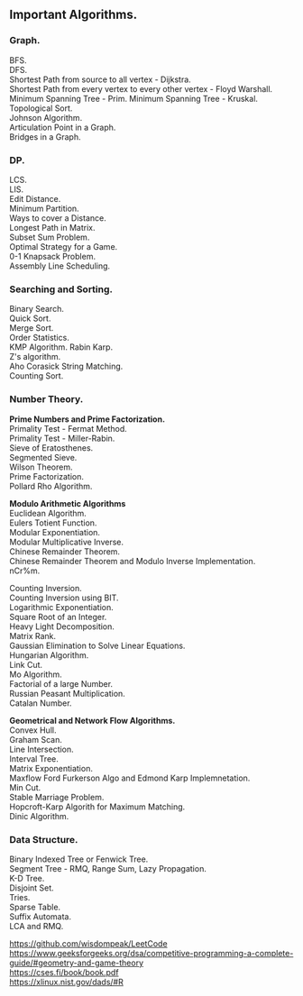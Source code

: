 ## Important Algorithms.

### Graph.

BFS.  
DFS.  
Shortest Path from source to all vertex - Dijkstra.  
Shortest Path from every vertex to every other vertex - Floyd Warshall.  
Minimum Spanning Tree - Prim.
Minimum Spanning Tree - Kruskal.  
Topological Sort.  
Johnson Algorithm.  
Articulation Point in a Graph.  
Bridges in a Graph.  

### DP.  

LCS.  
LIS.  
Edit Distance.  
Minimum Partition.  
Ways to cover a Distance.  
Longest Path in Matrix.  
Subset Sum Problem.  
Optimal Strategy for a Game.  
0-1 Knapsack Problem.  
Assembly Line Scheduling.

### Searching and Sorting.

Binary Search.  
Quick Sort.  
Merge Sort.  
Order Statistics.  
KMP Algorithm.
Rabin Karp.  
Z's algorithm.  
Aho Corasick String Matching.  
Counting Sort.

### Number Theory.

**Prime Numbers and Prime Factorization.**  
Primality Test - Fermat Method.  
Primality Test - Miller-Rabin.  
Sieve of Eratosthenes.  
Segmented Sieve.  
Wilson Theorem.  
Prime Factorization.  
Pollard Rho Algorithm.

**Modulo Arithmetic Algorithms**  
Euclidean Algorithm.  
Eulers Totient Function.  
Modular Exponentiation.  
Modular Multiplicative Inverse.  
Chinese Remainder Theorem.  
Chinese Remainder Theorem and Modulo Inverse Implementation.  
nCr%m.

Counting Inversion.  
Counting Inversion using BIT.  
Logarithmic Exponentiation.  
Square Root of an Integer.  
Heavy Light Decomposition.  
Matrix Rank.  
Gaussian Elimination to Solve Linear Equations.  
Hungarian Algorithm.  
Link Cut.  
Mo Algorithm.  
Factorial of a large Number.  
Russian Peasant Multiplication.  
Catalan Number.  

**Geometrical and Network Flow Algorithms.**  
Convex Hull.  
Graham Scan.  
Line Intersection.  
Interval Tree.  
Matrix Exponentiation.  
Maxflow Ford Furkerson Algo and Edmond Karp Implemnetation.  
Min Cut.  
Stable Marriage Problem.  
Hopcroft-Karp Algorith for Maximum Matching.  
Dinic Algorithm.

### Data Structure.

Binary Indexed Tree or Fenwick Tree.  
Segment Tree - RMQ, Range Sum, Lazy Propagation.  
K-D Tree.  
Disjoint Set.  
Tries.  
Sparse Table.  
Suffix Automata.  
LCA and RMQ.  

https://github.com/wisdompeak/LeetCode  
https://www.geeksforgeeks.org/dsa/competitive-programming-a-complete-guide/#geometry-and-game-theory  
https://cses.fi/book/book.pdf  
https://xlinux.nist.gov/dads/#R  
